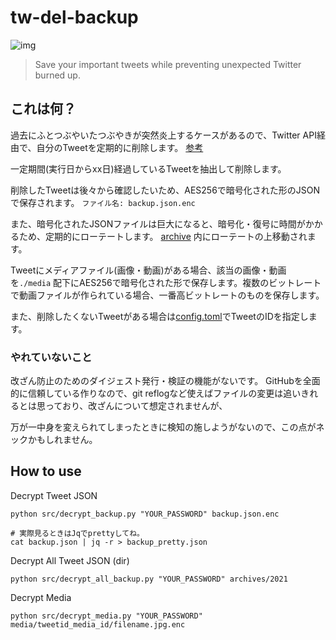 # tw-del-backup

![img](https://i.imgur.com/BDhkLK8.jpg)

> Save your important tweets while preventing unexpected Twitter burned up.

## これは何？

過去にふとつぶやいたつぶやきが突然炎上するケースがあるので、Twitter API経由で、自分のTweetを定期的に削除します。 [参考](https://japan.cnet.com/article/35120677/)

一定期間(実行日からxx日)経過しているTweetを抽出して削除します。

削除したTweetは後々から確認したいため、AES256で暗号化された形のJSONで保存されます。 `ファイル名: backup.json.enc`

また、暗号化されたJSONファイルは巨大になると、暗号化・復号に時間がかかるため、定期的にローテートします。 [archive](https://github.com/tubone24/tw-del-backup/tree/main/archive) 内にローテートの上移動されます。

Tweetにメディアファイル(画像・動画)がある場合、該当の画像・動画を`./media` 配下にAES256で暗号化された形で保存します。複数のビットレートで動画ファイルが作られている場合、一番高ビットレートのものを保存します。

また、削除したくないTweetがある場合は[config.toml](https://github.com/tubone24/tw-del-backup/blob/595cfaf66174e85cda1671b66769f381d4d02196/config.toml)でTweetのIDを指定します。

### やれていないこと

改ざん防止のためのダイジェスト発行・検証の機能がないです。 GitHubを全面的に信頼している作りなので、git reflogなど使えばファイルの変更は追いきれるとは思っており、改ざんについて想定されませんが、

万が一中身を変えられてしまったときに検知の施しようがないので、この点がネックかもしれません。

## How to use

Decrypt Tweet JSON
```
python src/decrypt_backup.py "YOUR_PASSWORD" backup.json.enc

# 実際見るときはJqでprettyしてね。
cat backup.json | jq -r > backup_pretty.json
```

Decrypt All Tweet JSON (dir)

```
python src/decrypt_all_backup.py "YOUR_PASSWORD" archives/2021
```

Decrypt Media
```
python src/decrypt_media.py "YOUR_PASSWORD" media/tweetid_media_id/filename.jpg.enc
```
